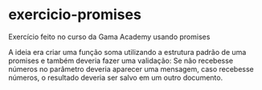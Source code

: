# exercicio-promises
Exercício feito no curso da Gama Academy usando promises

A ideia era criar uma função soma utilizando a estrutura padrão de uma promises e também deveria fazer uma validação:
Se não recebesse números no parâmetro deveria aparecer uma mensagem, caso recebesse números, o resultado deveria ser salvo em um outro documento.
